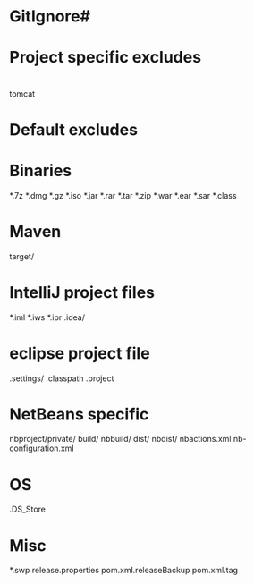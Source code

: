 # GitIgnore#
# Project specific excludes
#

tomcat

#
# Default excludes
#

# Binaries
*.7z
*.dmg
*.gz
*.iso
*.jar
*.rar
*.tar
*.zip
*.war
*.ear
*.sar
*.class

# Maven 
target/

# IntelliJ project files 
*.iml
*.iws
*.ipr
.idea/

# eclipse project file
.settings/
.classpath
.project

# NetBeans specific
nbproject/private/
build/
nbbuild/
dist/
nbdist/
nbactions.xml
nb-configuration.xml


# OS
.DS_Store

# Misc
*.swp
release.properties
pom.xml.releaseBackup
pom.xml.tag
